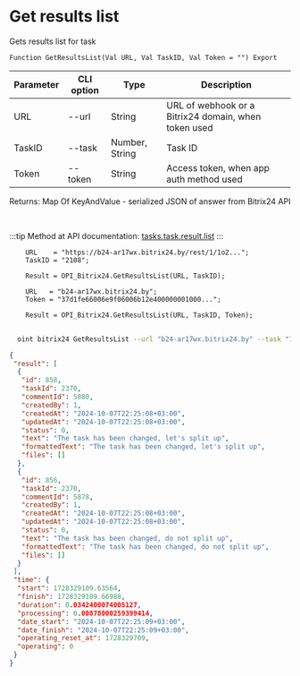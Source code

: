 ﻿---
sidebar_position: 6
---

# Get results list
 Gets results list for task



`Function GetResultsList(Val URL, Val TaskID, Val Token = "") Export`

  | Parameter | CLI option | Type | Description |
  |-|-|-|-|
  | URL | --url | String | URL of webhook or a Bitrix24 domain, when token used |
  | TaskID | --task | Number, String | Task ID |
  | Token | --token | String | Access token, when app auth method used |

  
  Returns:  Map Of KeyAndValue - serialized JSON of answer from Bitrix24 API

<br/>

:::tip
Method at API documentation: [tasks.task.result.list](https://dev.1c-bitrix.ru/rest_help/tasks/task/tasks/tasks_task_result.list.php)
:::
<br/>


```bsl title="Code example"
    URL    = "https://b24-ar17wx.bitrix24.by/rest/1/1o2...";
    TaskID = "2108";

    Result = OPI_Bitrix24.GetResultsList(URL, TaskID);

    URL   = "b24-ar17wx.bitrix24.by";
    Token = "37d1fe66006e9f06006b12e400000001000...";

    Result = OPI_Bitrix24.GetResultsList(URL, TaskID, Token);
```



```sh title="CLI command example"
    
  oint bitrix24 GetResultsList --url "b24-ar17wx.bitrix24.by" --task "1082" --token "fe3fa966006e9f06006b12e400000001000..."

```

```json title="Result"
{
 "result": [
  {
   "id": 858,
   "taskId": 2370,
   "commentId": 5880,
   "createdBy": 1,
   "createdAt": "2024-10-07T22:25:08+03:00",
   "updatedAt": "2024-10-07T22:25:08+03:00",
   "status": 0,
   "text": "The task has been changed, let's split up",
   "formattedText": "The task has been changed, let's split up",
   "files": []
  },
  {
   "id": 856,
   "taskId": 2370,
   "commentId": 5878,
   "createdBy": 1,
   "createdAt": "2024-10-07T22:25:08+03:00",
   "updatedAt": "2024-10-07T22:25:08+03:00",
   "status": 0,
   "text": "The task has been changed, do not split up",
   "formattedText": "The task has been changed, do not split up",
   "files": []
  }
 ],
 "time": {
  "start": 1728329109.63564,
  "finish": 1728329109.66988,
  "duration": 0.0342400074005127,
  "processing": 0.00878000259399414,
  "date_start": "2024-10-07T22:25:09+03:00",
  "date_finish": "2024-10-07T22:25:09+03:00",
  "operating_reset_at": 1728329709,
  "operating": 0
 }
}
```
